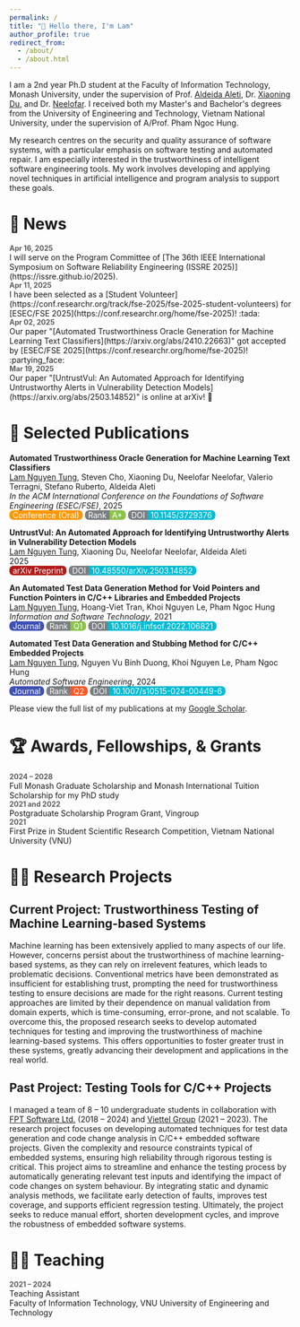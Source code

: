 ```yaml
---
permalink: /
title: "👋 Hello there, I'm Lam"
author_profile: true
redirect_from: 
  - /about/
  - /about.html
---
```


I am a 2nd year Ph.D student at the Faculty of Information Technology, Monash University, under the supervision of Prof. [Aldeida Aleti](https://research.monash.edu/en/persons/aldeida-aleti), Dr. [Xiaoning Du](https://xiaoningdu.github.io/), and Dr. [Neelofar](https://www.rmit.edu.au/profiles/n/neelofar-neelofar). 
I received both my Master's and Bachelor's degrees from the University of Engineering and Technology, Vietnam National University, under the supervision of A/Prof. Pham Ngoc Hung.

My research centres on the security and quality assurance of software systems, with a particular emphasis on software testing and automated repair. I am especially interested in the trustworthiness of intelligent software engineering tools. My work involves developing and applying novel techniques in artificial intelligence and program analysis to support these goals.

# 📢 News 

<style>
  .time {
    font-size: 0.9em;
    margin-bottom: 0;
    font-weight: bold;
    opacity: 0.7;
  }

  ul.no-bullets {
    list-style-type: none; /* Remove bullets */
    padding-inline-start: 0px;
    margin: 0 0 1.3em;
  }

  li p {
     margin-bottom: 0;
  }

  ul.no-bullets li {
    margin-bottom: 0.8em;
  }

  .badge {
    color: white;
    padding: 0px 6px;
    text-align: center;
    border-radius: 0.5em;
  }

  .badge-l {
    border-radius: 0.5em 0em 0em 0.5em;
    padding-right: 5px;
    background-color: #7a7f83;
  }

  .badge-r {
    padding-left: 5px; 
    border-radius: 0em 0.5em 0.5em 0em;
  }
</style>


<!-- <ul class="no-bullets">
  <li><div class="time">Apr 16, 2025</div> I will serve on the Program Committee of <a href="https://issre.github.io/2025">The 36th IEEE International Symposium on Software Reliability Engineering (ISSRE 2025)</a>.</li>
  <li><div class="time">Apr 11, 2025</div> I have been selected as a <a href="https://conf.researchr.org/track/fse-2025/fse-2025-student-volunteers">Student Volunteer</a> for <a href="https://conf.researchr.org/home/fse-2025">ESEC/FSE 2025</a>! :tada:</li>
  <li><div class="time">Apr 02, 2025</div> Our paper "<a href="https://arxiv.org/abs/2410.22663">Automated Trustworthiness Oracle Generation for Machine Learning Text Classifiers</a>" got accepted by <a href="https://conf.researchr.org/home/fse-2025">ESEC/FSE 2025</a>! :partying_face:</li>
</ul> -->

<div class="time">Apr 16, 2025</div>
I will serve on the Program Committee of [The 36th IEEE International Symposium on Software Reliability Engineering (ISSRE 2025)](https://issre.github.io/2025).

<div class="time">Apr 11, 2025</div>
I have been selected as a [Student Volunteer](https://conf.researchr.org/track/fse-2025/fse-2025-student-volunteers) for [ESEC/FSE 2025](https://conf.researchr.org/home/fse-2025)! :tada:

<div class="time">Apr 02, 2025</div>
Our paper "[Automated Trustworthiness Oracle Generation for Machine Learning Text Classifiers](https://arxiv.org/abs/2410.22663)" got accepted by [ESEC/FSE 2025](https://conf.researchr.org/home/fse-2025)! :partying_face:

<div class="time">Mar 19, 2025</div>
Our paper "[UntrustVul: An Automated Approach for Identifying Untrustworthy Alerts in Vulnerability Detection Models](https://arxiv.org/abs/2503.14852)" is online at arXiv! 🤩

# 📃 Selected Publications

**Automated Trustworthiness Oracle Generation for Machine Learning Text Classifiers**<br>
<u>Lam Nguyen Tung</u>, Steven Cho, Xiaoning Du, Neelofar Neelofar, Valerio Terragni, Stefano Ruberto, Aldeida Aleti<br>
*In the ACM International Conference on the Foundations of Software Engineering (ESEC/FSE)*, 2025<br><span class="badge" style="background-color: #FF9800;">Conference (Oral)</span>
<span class="badge badge-l">Rank</span><span class="badge badge-r" style="background-color: #8BC34A;">A*</span>
<span class="badge badge-l">DOI</span><span class="badge badge-r" style="background-color: #00BCD4;">10.1145/3729376</span>
<!-- 
| Conference Rank: CORE A*<br>
<button class="publ-action" onclick="window.open('https://doi.org/10.1145/3729376','_blank')">DOI:10.1145/3729376</button>
<button class="publ-action" onclick="window.open('https://arxiv.org/abs/2410.22663','_blank')">arXiv</button> 
-->


**UntrustVul: An Automated Approach for Identifying Untrustworthy Alerts in Vulnerability Detection Models**<br>
<u>Lam Nguyen Tung</u>, Xiaoning Du, Neelofar Neelofar, Aldeida Aleti<br>
2025<br><span class="badge" style="background-color: #b31b1b;">arXiv Preprint</span>
<span class="badge badge-l">DOI</span><span class="badge badge-r" style="background-color: #00BCD4;">10.48550/arXiv.2503.14852</span>
<!-- <br>
<button class="publ-action" onclick=" window.open('https://doi.org/10.48550/arXiv.2503.14852','_blank')">DOI:10.48550/arXiv.2503.14852</button> -->

**An Automated Test Data Generation Method for Void Pointers and Function Pointers in C/C++ Libraries and Embedded Projects**<br>
<u>Lam Nguyen Tung</u>, Hoang-Viet Tran, Khoi Nguyen Le, Pham Ngoc Hung<br>
*Information and Software Technology*, 2021<br><span class="badge" style="background-color: #3f51b5;">Journal</span>
<span class="badge badge-l">Rank</span><span class="badge badge-r" style="background-color: #8BC34A;">Q1</span>
<span class="badge badge-l">DOI</span><span class="badge badge-r" style="background-color: #00BCD4;">10.1016/j.infsof.2022.106821</span>
<!-- 
| Journal Rank: Q1<br>
<button class="publ-action" onclick=" window.open('https://doi.org/10.1016/j.infsof.2022.106821','_blank')">DOI:10.1016/j.infsof.2022.106821</button> -->

**Automated Test Data Generation and Stubbing Method for C/C++ Embedded Projects**<br>
<u>Lam Nguyen Tung</u>, Nguyen Vu Binh Duong, Khoi Nguyen Le, Pham Ngoc Hung<br>
*Automated Software Engineering*, 2024<br><span class="badge" style="background-color: #3f51b5;">Journal</span>
<span class="badge badge-l">Rank</span><span class="badge badge-r" style="background-color: #ff5722;">Q2</span>
<span class="badge badge-l">DOI</span><span class="badge badge-r" style="background-color: #00BCD4;">10.1007/s10515-024-00449-6</span>
<!-- 
| Journal Rank: Q2<br>
<button class="publ-action" onclick=" window.open('https://doi.org/10.1007/s10515-024-00449-6','_blank')">DOI:10.1007/s10515-024-00449-6</button> -->

Please view the full list of my publications at my [Google Scholar](https://scholar.google.com/citations?user=i0vG-4UAAAAJ).

# 🏆 Awards, Fellowships, & Grants

<div class="time">2024 – 2028</div>
Full Monash Graduate Scholarship and Monash International Tuition Scholarship for my PhD study

<div class="time">2021 and 2022</div>
Postgraduate Scholarship Program Grant, Vingroup

<div class="time">2021</div>
First Prize in Student Scientific Research Competition, Vietnam National University (VNU)

# 👨‍🔬 Research Projects

## Current Project: Trustworthiness Testing of Machine Learning-based Systems

Machine learning has been extensively applied to many aspects of our life. However, concerns persist about the trustworthiness of machine learning-based systems, as they can rely on irrelevent features, which leads to problematic decisions. Conventional metrics have been demonstrated as insufficient for establishing trust, prompting the need for trustworthiness testing to ensure decisions are made for the right reasons. Current testing approaches are limited by their dependence on manual validation from domain experts, which is time-consuming, error-prone, and not scalable. To overcome this, the proposed research seeks to develop automated techniques for testing and improving the trustworthiness of machine learning-based systems. This offers opportunities to foster greater trust in these systems, greatly advancing their development and applications in the real world.


## Past Project: Testing Tools for C/C++ Projects

I managed a team of 8 – 10 undergraduate students in collaboration with [FPT Software Ltd.](https://drive.google.com/drive/folders/1GjBFCcHex2QCTVquX7B29FTa6dyg_n-4) (2018 – 2024) and [Viettel Group](https://viettel.com.vn/en/) (2021 – 2023). The research project focuses on developing automated techniques for test data generation and code change analysis in C/C++ embedded software projects. Given the complexity and resource constraints typical of embedded systems, ensuring high reliability through rigorous testing is critical. This project aims to streamline and enhance the testing process by automatically generating relevant test inputs and identifying the impact of code changes on system behaviour. By integrating static and dynamic analysis methods, we facilitate early detection of faults, improves test coverage, and supports efficient regression testing. Ultimately, the project seeks to reduce manual effort, shorten development cycles, and improve the robustness of embedded software systems. <span class="badge" style="cursor: pointer; background-color: var(--global-link-color);" onclick="window.open('https://uet.vnu.edu.vn/en/researching-field-testing-car-control-software/','_blank')">Learn more</span>


# 👨‍🏫 Teaching

<div class="time">2021 – 2024</div>
Teaching Assistant<br>
Faculty of Information Technology, VNU University of Engineering and Technology

